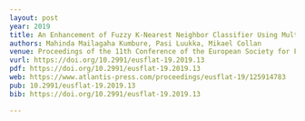 ```yaml
---
layout: post
year: 2019
title: An Enhancement of Fuzzy K-Nearest Neighbor Classifier Using Multi-Local Power Means
authors: Mahinda Mailagaha Kumbure, Pasi Luukka, Mikael Collan
venue: Proceedings of the 11th Conference of the European Society for Fuzzy Logic and Technology (EUSFLAT 2019 - Prague, CZ)
vurl: https://doi.org/10.2991/eusflat-19.2019.13
pdf: https://doi.org/10.2991/eusflat-19.2019.13
web: https://www.atlantis-press.com/proceedings/eusflat-19/125914783
pub: 10.2991/eusflat-19.2019.13
bib: https://doi.org/10.2991/eusflat-19.2019.13

---
```


